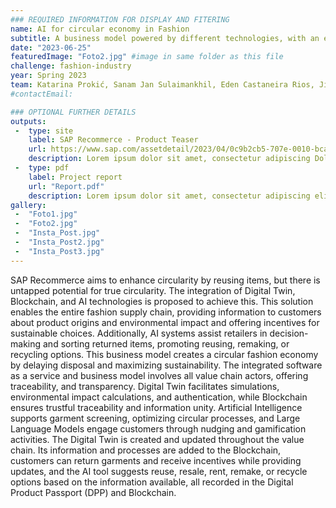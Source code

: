 ```yaml
---
### REQUIRED INFORMATION FOR DISPLAY AND FITERING
name: AI for circular economy in Fashion
subtitle: A business model powered by different technologies, with an emphasis on AI, to create a Circular Fashion Industry.
date: "2023-06-25"
featuredImage: "Foto2.jpg" #image in same folder as this file
challenge: fashion-industry
year: Spring 2023
team: Katarina Prokić, Sanam Jan Sulaimankhil, Eden Castaneira Rios, Jian Peng, Teresa Akumu Opiyo
#contactEmail:

### OPTIONAL FURTHER DETAILS
outputs:
 -  type: site
    label: SAP Recommerce - Product Teaser
    url: https://www.sap.com/assetdetail/2023/04/0c9b2cb5-707e-0010-bca6-c68f7e60039b.html
    description: Lorem ipsum dolor sit amet, consectetur adipiscing Dolor sit Amet, Consetetur sadipscing, Elitr Sed, Diam Nonumy, Eirmod Tempor elit
 -  type: pdf
    label: Project report
    url: "Report.pdf"
    description: Lorem ipsum dolor sit amet, consectetur adipiscing elit
gallery:
 -  "Foto1.jpg"
 -  "Foto2.jpg"
 -  "Insta_Post.jpg"
 -  "Insta_Post2.jpg"
 -  "Insta_Post3.jpg"
---
```


SAP Recommerce aims to enhance circularity by reusing items, but there is untapped potential for true circularity. The integration of Digital Twin, Blockchain, and AI technologies is proposed to achieve this. This solution enables the entire fashion supply chain, providing information to customers about product origins and environmental impact and offering incentives for sustainable choices. Additionally, AI systems assist retailers in decision-making and sorting returned items, promoting reusing, remaking, or recycling options. This business model creates a circular fashion economy by delaying disposal and maximizing sustainability. The integrated software as a service and business model involves all value chain actors, offering traceability, and transparency. Digital Twin facilitates simulations, environmental impact calculations, and authentication, while Blockchain ensures trustful traceability and information unity. Artificial Intelligence supports garment screening, optimizing circular processes, and Large Language Models engage customers through nudging and gamification activities. The Digital Twin is created and updated throughout the value chain. Its information and processes are added to the Blockchain, customers can return garments and receive incentives while providing updates, and the AI tool suggests reuse, resale, rent, remake, or recycle options based on the information available, all recorded in the Digital Product Passport (DPP) and Blockchain.